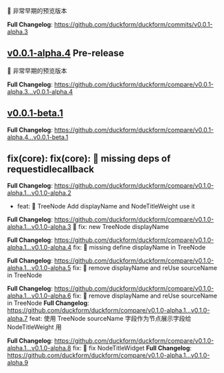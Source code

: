 🚧 非常早期的预览版本  **Full Changelog**: https://github.com/duckform/duckform/commits/v0.0.1-alpha.3
## [v0.0.1-alpha.4](https://github.com/duckform/duckform/releases/tag/v0.0.1-alpha.4) Pre-release  🚧 非常早期的预览版本  **Full Changelog**: https://github.com/duckform/duckform/compare/v0.0.1-alpha.3...v0.0.1-alpha.4
## [v0.0.1-beta.1](https://github.com/duckform/duckform/releases/tag/v0.0.1-beta.1)  **Full Changelog**: https://github.com/duckform/duckform/compare/v0.0.1-alpha.4...v0.0.1-beta.1
## fix(core): fix(core): 🐛 missing deps of requestidlecallback  **Full Changelog**: https://github.com/duckform/duckform/compare/v0.1.0-alpha.1...v0.1.0-alpha.2
 - feat: 🎸 TreeNode Add displayName and NodeTitleWeight use it  **Full Changelog**: https://github.com/duckform/duckform/compare/v0.1.0-alpha.1...v0.1.0-alpha.3
🐛 fix: new TreeNode displayName  **Full Changelog**: https://github.com/duckform/duckform/compare/v0.1.0-alpha.1...v0.1.0-alpha.4
fix: 🐛 missing define displayName in TreeNode   **Full Changelog**: https://github.com/duckform/duckform/compare/v0.1.0-alpha.1...v0.1.0-alpha.5
fix: 🐛 remove displayName and reUse sourceName in TreeNode  **Full Changelog**: https://github.com/duckform/duckform/compare/v0.1.0-alpha.1...v0.1.0-alpha.6
fix: 🐛 remove displayName and reUse sourceName in TreeNode **Full Changelog**: https://github.com/duckform/duckform/compare/v0.1.0-alpha.1...v0.1.0-alpha.7
feat: 使用 TreeNode sourceName 字段作为节点展示字段给 NodeTitleWeight 用  **Full Changelog**: https://github.com/duckform/duckform/compare/v0.1.0-alpha.1...v0.1.0-alpha.8
fix: 🐛 fix NodeTitleWidget **Full Changelog**: https://github.com/duckform/duckform/compare/v0.1.0-alpha.1...v0.1.0-alpha.9
